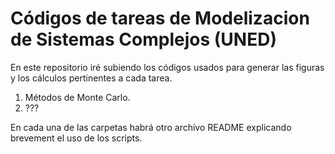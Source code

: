 # Códigos de tareas de Modelizacion de Sistemas Complejos (UNED)

En este repositorio iré subiendo los códigos usados para generar las figuras y los cálculos pertinentes a cada tarea.

1. Métodos de Monte Carlo.
2. ???

En cada una de las carpetas habrá otro archivo README explicando brevement el uso de los scripts.
